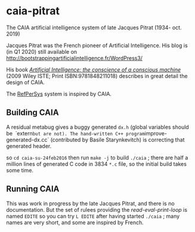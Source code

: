 # caia-pitrat
The CAIA artificial intelligence system of late Jacques Pitrat (1934- oct. 2019)

Jacques Pitrat was the French pioneer of Artificial Intelligence.
His blog is (in Q1 2020) still available on http://bootstrappingartificialintelligence.fr/WordPress3/

His book [*Artificial Intelligence: the conscience of a conscious machine*](https://onlinelibrary.wiley.com/doi/book/10.1002/9780470611791) (2009 Wiley ISTE; Print ISBN:9781848211018)  describes in great detail the design of CAIA.

The [RefPerSys](http://refpersys.org/) system is inspired by CAIA.

## Building CAIA

A residual metabug gives a buggy generated `dx.h` (global variables should be  ̀ extern` but are not).
The hand-written C++ program `improve-generated-dx.cc` (contributed by Basile Starynkevitch) is correcting that generated header.

so `cd caia-su-24feb2016` then run `make -j` to build `./caia` ; there
are half a million lines of generated C code in 3834 `*.c` file, so
the initial build takes some time.

## Running CAIA

This was work in progress by the late Jacques Pitrat, and there is no
documentation. But the set of rulees providing the
*read-eval-print-loop* is named `EDITE` so you can try `L EDITE` after
having started `./caia` ; many names are very short, and some are
inspired by French.



